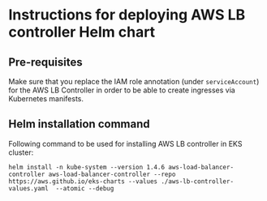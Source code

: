 # Instructions for deploying AWS LB controller Helm chart

## Pre-requisites

Make sure that you replace the IAM role annotation (under `serviceAccount`) for the AWS LB Controller in order to be able to create ingresses via Kubernetes manifests.


## Helm installation command

Following command to be used for installing AWS LB controller in EKS cluster:

```
helm install -n kube-system --version 1.4.6 aws-load-balancer-controller aws-load-balancer-controller --repo https://aws.github.io/eks-charts --values ./aws-lb-controller-values.yaml  --atomic --debug
```